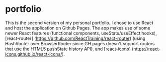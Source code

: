 # portfolio

This is the second version of my personal portfolio.  I chose to use React and host the application on Github Pages.  The app makes use of some newer React features (functional components, useState/useEffect hooks), [react-router] (https://github.com/ReactTraining/react-router) (using HashRouter over BrowserRouter since GH pages doesn't support routers that use the HTML5 pushState history API), and [react-icons] (https://react-icons.github.io/react-icons/).
